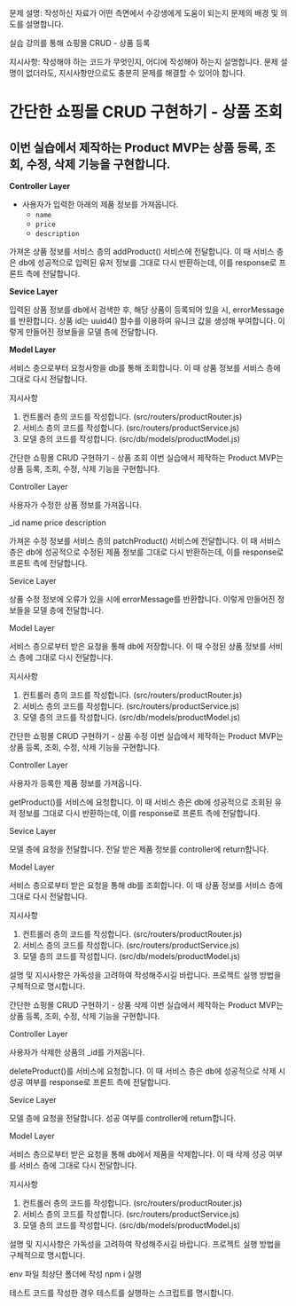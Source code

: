 문제 설명: 작성하신 자료가 어떤 측면에서 수강생에게 도움이 되는지 문제의 배경 및 의도를 설명합니다.

실습 강의를 통해 쇼핑몰 CRUD - 상품 등록

지시사항: 작성해야 하는 코드가 무엇인지, 어디에 작성해야 하는지 설명합니다. 문제 설명이 없더라도, 지시사항만으로도 충분히 문제를 해결할 수 있어야 합니다.

# 간단한 쇼핑몰 CRUD 구현하기 - 상품 조회

## 이번 실습에서 제작하는 Product MVP는 상품 등록, 조회, 수정, 삭제 기능을 구현합니다.

**Controller Layer**

+ 사용자가 입력한 아래의 제품 정보를 가져옵니다.
    + `name`
    + `price`
    + `description`

가져온 상품 정보를 서비스 층의 addProduct() 서비스에 전달합니다.
이 때 서비스 층은 db에 성공적으로 입력된 유저 정보를 그대로 다시 반환하는데, 이를 response로 프론트 측에 전달합니다.

**Sevice Layer**

입력된 상품 정보를 db에서 검색한 후, 해당 상품이 등록되어 있을 시, errorMessage를 반환합니다.
상품 id는 uuid4() 함수를 이용하여 유니크 값을 생성해 부여합니다.
이렇게 만들어진 정보들을 모델 층에 전달합니다.

**Model Layer**

서비스 층으로부터 요청사항을 db를 통해 조회합니다.
이 때 상품 정보를 서비스 층에 그대로 다시 전달합니다.

지시사항
1. 컨트롤러 층의 코드를 작성합니다.
(src/routers/productRouter.js)
2. 서비스 층의 코드를 작성합니다.
(src/routers/productService.js)
3. 모델 층의 코드를 작성합니다.
(src/db/models/productModel.js)

간단한 쇼핑몰 CRUD 구현하기 - 상품 조회
이번 실습에서 제작하는 Product MVP는 상품 등록, 조회, 수정, 삭제 기능을 구현합니다.

Controller Layer

사용자가 수정한 상품 정보를 가져옵니다.

_id
name
price
description

가져온 수정 정보를 서비스 층의 patchProduct() 서비스에 전달합니다.
이 때 서비스 층은 db에 성공적으로 수정된 제품 정보를 그대로 다시 반환하는데, 이를 response로 프론트 측에 전달합니다.

Sevice Layer

상품 수정 정보에 오류가 있을 시에 errorMessage를 반환합니다.
이렇게 만들어진 정보들을 모델 층에 전달합니다.

Model Layer

서비스 층으로부터 받은 요청을 통해 db에 저장합니다.
이 때 수정된 상품 정보를 서비스 층에 그대로 다시 전달합니다.

지시사항
1. 컨트롤러 층의 코드를 작성합니다.
(src/routers/productRouter.js)
2. 서비스 층의 코드를 작성합니다.
(src/routers/productService.js)
3. 모델 층의 코드를 작성합니다.
(src/db/models/productModel.js)


간단한 쇼핑몰 CRUD 구현하기 - 상품 수정
이번 실습에서 제작하는 Product MVP는 상품 등록, 조회, 수정, 삭제 기능을 구현합니다.

Controller Layer

사용자가 등록한 제품 정보를 가져옵니다.

getProduct()를 서비스에 요청합니다.
이 때 서비스 층은 db에 성공적으로 조회된 유저 정보를 그대로 다시 반환하는데, 이를 response로 프론트 측에 전달합니다.

Sevice Layer

모델 층에 요청을 전달합니다. 전달 받은 제품 정보를 controller에 return합니다.

Model Layer

서비스 층으로부터 받은 요청을 통해 db를 조회합니다.
이 때 상품 정보를 서비스 층에 그대로 다시 전달합니다.

지시사항
1. 컨트롤러 층의 코드를 작성합니다.
(src/routers/productRouter.js)
2. 서비스 층의 코드를 작성합니다.
(src/routers/productService.js)
3. 모델 층의 코드를 작성합니다.
(src/db/models/productModel.js)

설명 및 지시사항은 가독성을 고려하여 작성해주시길 바랍니다.
프로젝트 실행 방법을 구체적으로 명시합니다.

간단한 쇼핑몰 CRUD 구현하기 - 상품 삭제
이번 실습에서 제작하는 Product MVP는 상품 등록, 조회, 수정, 삭제 기능을 구현합니다.

Controller Layer

사용자가 삭제한 상품의 _id를 가져옵니다.

deleteProduct()를 서비스에 요청합니다.
이 때 서비스 층은 db에 성공적으로 삭제 시 성공 여부를 response로 프론트 측에 전달합니다.

Sevice Layer

모델 층에 요청을 전달합니다. 성공 여부를 controller에 return합니다.

Model Layer

서비스 층으로부터 받은 요청을 통해 db에서 제품을 삭제합니다.
이 때 삭제 성공 여부를 서비스 층에 그대로 다시 전달합니다.

지시사항
1. 컨트롤러 층의 코드를 작성합니다.
(src/routers/productRouter.js)
2. 서비스 층의 코드를 작성합니다.
(src/routers/productService.js)
3. 모델 층의 코드를 작성합니다.
(src/db/models/productModel.js)

설명 및 지시사항은 가독성을 고려하여 작성해주시길 바랍니다.
프로젝트 실행 방법을 구체적으로 명시합니다.

env 파일 최상단 폴더에 작성
npm i 실행


테스트 코드를 작성한 경우 테스트를 실행하는 스크립트를 명시합니다.

